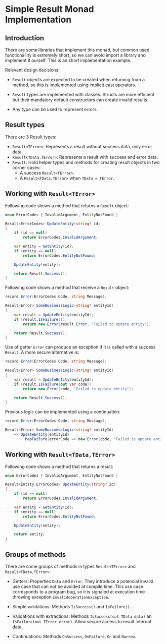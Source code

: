 # Simple Result Monad Implementation

## Introduction

There are some libraries that implement this monad,
but common used functionallity is extremely short,
so we can avoid import a library and implement it ourself.
This is an short implementation example.

Relevant design decisions:

- `Result` objects are expected to be created when returning from a method, so this is implemented using implicit cast operators.

- `Result` types are implemented with classes.
  Structs are more efficient but their mandatory default constructors can create invalid results.

- Any type can be used to represent errors.

## Result types

There are 3 Result types:

- `Result<TError>`: Represents a result without success data, only error data.
- `Result<TData,TError>`: Represents a result with success and error data.
- `Result`: Hold helper types and methods for creating result objects in two corner cases:
  - A success `Result<TError>`.
  - A `Result<TData,TError>` when `TData = TError`.

## Working with `Result<TError>`

Following code shows a method that returns a `Result` object:

```c#
enum ErrorCodes { InvalidArgument, EntityNotFound }

Result<ErrorCodes> UpdateEntity(string? id)
{
	if (id == null)
		return ErrorCodes.InvalidArgument;

	var entity = GetEntity(id);
	if (entity == null)
		return ErrorCodes.EntityNotFound;

	UpdateEntity(entity);

	return Result.Success();
}
```

Following code shows a method that receive a `Result` object:

```c#
record Error(ErrorCodes Code, string Message);

Result<Error> SomeBusinessLogic(string? entityId)
{
	var result = UpdateEntity(entityId);
	if (result.IsFailure())
		return new Error(result.Error, "Failed to update entity");

	return Result.Success();
}
```

Use of getter `Error` can produce an exception if it is called with a success `Result`. A more secure alternative is:

```c#
record Error(ErrorCodes Code, string Message);

Result<Error> SomeBusinessLogic(string? entityId)
{
	var result = UpdateEntity(entityId);
	if (result.IsFailure(out var code))
		return new Error(code, "Failed to update entity");

	return Result.Success();
}
```

Previous logic can be implemented using a continuation:

```c#
record Error(ErrorCodes Code, string Message);

Result<Error> SomeBusinessLogic(string? entityId)
	=> UpdateEntity(entityId)
		.MapFailure(errorCode => new Error(code, "Failed to update entity"));
```

## Working with `Result<TData,TError>`

Following code shows a method that returns a result:

```c#
enum ErrorCodes { InvalidArgument, EntityNotFound }

Result<Entity,ErrorCodes> UpdateEntity(string? id)
{
	if (id == null)
		return ErrorCodes.InvalidArgument;

	var entity = GetEntity(id);
	if (entity == null)
		return ErrorCodes.EntityNotFound;

	UpdateEntity(entity);

	return entity;
}
```

## Groups of methods

There are some groups of methods in types `Result<TError>` and `Result<TData,TError>`:

- Getters: Properties `Data` and `Error`. They introduce a potencial invalid use case that can not be avoided at compile time.
This use case corresponds to a program bug, so it is signaled at execution time throwing exception `InvalidOperationException`.

- Simple validations: Methods `IsSuccess()` and `IsFailure()`.

- Validations with extractions: Methods `IsSuccess(out TData data)` an `IsFailure(out TError error)`.
Allow secure access to result internal data.

- Continuations: Methods `OnSuccess`, `OnFailure`, `On` and `Narrow`.
